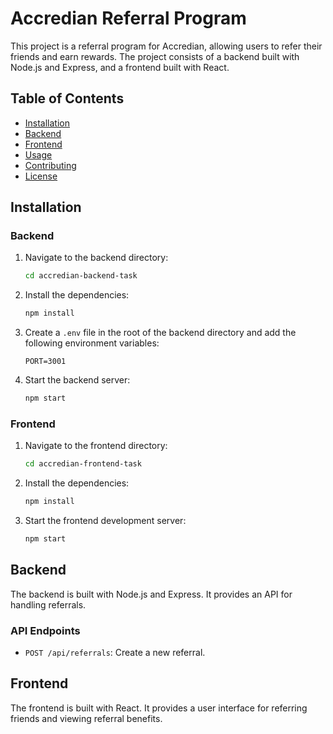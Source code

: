 # Accredian Referral Program

This project is a referral program for Accredian, allowing users to refer their friends and earn rewards. The project consists of a backend built with Node.js and Express, and a frontend built with React.

## Table of Contents

- [Installation](#installation)
- [Backend](#backend)
- [Frontend](#frontend)
- [Usage](#usage)
- [Contributing](#contributing)
- [License](#license)

## Installation

### Backend

1. Navigate to the backend directory:

    ```sh
    cd accredian-backend-task
    ```

2. Install the dependencies:

    ```sh
    npm install
    ```

3. Create a `.env` file in the root of the backend directory and add the following environment variables:

    ```env
    PORT=3001
    ```

4. Start the backend server:

    ```sh
    npm start
    ```

### Frontend

1. Navigate to the frontend directory:

    ```sh
    cd accredian-frontend-task
    ```

2. Install the dependencies:

    ```sh
    npm install
    ```

3. Start the frontend development server:

    ```sh
    npm start
    ```

## Backend

The backend is built with Node.js and Express. It provides an API for handling referrals.


### API Endpoints

- `POST /api/referrals`: Create a new referral.

## Frontend

The frontend is built with React. It provides a user interface for referring friends and viewing referral benefits.

